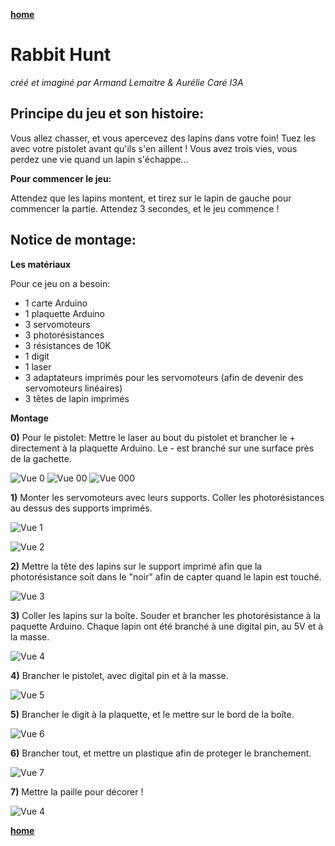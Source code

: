 [**home**](../README.MD)

# Rabbit Hunt
*créé et imaginé par Armand Lemaitre & Aurélie Caré I3A*

## Principe du jeu et son histoire:

Vous allez chasser, et vous apercevez des lapins dans votre foin! Tuez les  avec votre pistolet avant qu'ils s'en aillent !
Vous avez trois vies, vous perdez une vie quand un lapin s'échappe...

**Pour commencer le jeu:**

Attendez que les lapins montent, et tirez sur le lapin de gauche pour commencer la partie.
Attendez 3 secondes, et le jeu commence !

## Notice de montage:
**Les matériaux**

Pour ce jeu on a besoin:
- 1 carte Arduino
- 1 plaquette Arduino
- 3 servomoteurs
- 3 photorésistances
- 3 résistances de 10K
- 1 digit
- 1 laser
- 3 adaptateurs imprimés pour les servomoteurs (afin de devenir des servomoteurs linéaires)
- 3 têtes de lapin imprimés

**Montage**

**0)** Pour le pistolet: Mettre le laser au bout du pistolet et brancher le + directement à la plaquette Arduino. Le - est branché sur une surface près de la gachette.

![Vue 0](Photos/gun-3D-1.png)
![Vue 00](Photos/gun-3D.png)
![Vue 000](Photos/gun-front.jpg)

**1)** Monter les servomoteurs avec leurs supports. Coller les photorésistances au dessus des supports imprimés.

![Vue 1](Photos/servo-1.jpg)

![Vue 2](Photos/servo-2.jpg)

**2)** Mettre la tête des lapins sur le support imprimé afin que la photorésistance soit dans le "noir" afin de capter quand le lapin est touché.

![Vue 3](Photos/servo-3.jpg)

**3)** Coller les lapins sur la boîte. Souder et brancher les photorésistance à la paquette Arduino. Chaque lapin ont été branché à une digital pin, au 5V et à la masse.

![Vue 4](Photos/montage.jpg)

**4)** Brancher le pistolet, avec digital pin et à la masse.

![Vue 5](Photos/gun.jpg)

**5)** Brancher le digit à la plaquette, et le mettre sur le bord de la boîte.

 ![Vue 6](Photos/digit.jpg)

 **6)** Brancher tout, et mettre un plastique afin de proteger le branchement.

  ![Vue 7](Photos/bache.jpg)

  **7)** Mettre la paille pour décorer !

   ![Vue 4](Photos/paille.jpg)

   [**home**](../README.MD)


